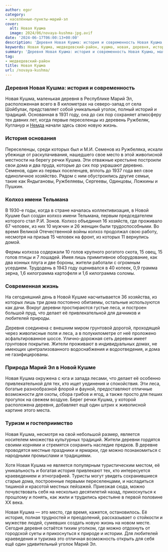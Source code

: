 ```yaml
---
author: egor
category:
- населённые-пункты-марий-эл
cover:
  alt: Новая Кушма
  image: 2024/06/novaya-kushma-jpg.avif
date: '2024-06-17T06:00:13+00:00'
description: 'Деревня Новая Кушма: история и современность Новая Кушма, маленькая деревня в Республике Марий Эл, расположенная всего в 8 километрах на северо-запад от...'
keywords: Новая Кушма, медведевский-район, кушма, новая, деревня, история, дома, колхоз, марий, тех, жизнь, которых, новой, кушме, жители, деревни, леса
summary: 'Деревня Новая Кушма: история и современность Новая Кушма, маленькая деревня в Республике Марий Эл, расположенная всего в 8 километрах на северо-запад от...'
tag:
- медведевский-район
title: Новая Кушма
url: /novaya-kushma/
---
```


### Деревня Новая Кушма: история и современность

Новая Кушма, маленькая деревня в Республике Марий Эл, расположенная всего в 8 километрах на северо-запад от села Шойбулак, представляет собой уникальный уголок, полный историй и традиций. Основанная в 1931 году, она до сих пор сохраняет атмосферу тех давних лет, когда первые переселенцы из деревень Ружбеляк, Кугланур и [Немда](/nemda/) начали здесь свою новую жизнь.

### История основания

Переселенцы, среди которых был и М.И. Семенов из Ружбеляка, искали убежище от раскулачивания, нашедшего свое место в этой живописной местности на берегу речки Кушма. Эти отважные крестьяне построили свои дома и два пруда, которые до сих пор украшают деревню. Семенов, один из первых поселенцев, вплоть до 1937 года вел свое единоличное хозяйство. Рядом с ним обустроились другие семьи, такие как Яндыгановы, Ружбеляевы, Сергеевы, Одинцовы, Ложкины и Пушкин.

### Колхоз имени Тельмана

В 1930-е годы, когда в стране началась коллективизация, в Новой Кушме был создан колхоз имени Тельмана, первым председателем которого стал Р.И. Зонов. Колхоз объединил 16 хозяйств, где проживало 67 человек, из них 10 мужчин и 26 женщин были трудоспособными. Во время Великой Отечественной войны колхоз продолжал свою работу, несмотря на призыв 15 человек на фронт, из которых 11 вернулись домой.

Фермы колхоза содержали 10 голов крупного рогатого скота, 15 овец, 15 голов птицы и 7 лошадей. Имея лишь примитивное оборудование, как два конных плуга и две бороны, жители работали с огромным усердием. Трудодень в 1943 году оценивался в 40 копеек, 0,9 грамма зерна, 1,6 килограмма картофеля и 1,6 килограмма соломы.

### Современная жизнь

На сегодняшний день в Новой Кушме насчитывается 36 хозяйства, из которых лишь три дома постоянно обитаемы, остальные используются как дачи. Вокруг деревни простираются густые леса, и построен большой пруд, что делает её привлекательной для дачников и любителей природы.

Деревня соединена с внешним миром грунтовой дорогой, проходящей через живописные поля и леса, а в полукилометре от неё проложено асфальтированное шоссе. Улично-дорожная сеть деревни имеет грунтовое покрытие. Жители проживают в индивидуальных домах, не имеющих централизованного водоснабжения и водоотведения, и дома не газифицированы.

### Природа Марий Эл в Новой Кушме

Новая Кушма окружена с юга и запада лесами, что делает её особенно привлекательной для тех, кто ищет уединения и спокойствия. Эти леса, богатые разнообразной флорой и фауной, предоставляют отличные возможности для охоты, сбора грибов и ягод, а также просто для пеших прогулок на свежем воздухе. Берег речки Кушма, у которой расположена деревня, добавляет ещё один штрих к живописной картине этого места.

### Туризм и гостеприимство

Новая Кушма, несмотря на свой небольшой размер, является носителем множества культурных традиций. Жители деревни гордятся своими корнями и стремятся сохранить наследие предков. В деревне проводятся местные праздники и ярмарки, где можно познакомиться с народными промыслами и традициями.

Хотя Новая Кушма не является популярным туристическим местом, её уникальность и богатая история привлекают тех, кто интересуется краеведением и этнографией. Туристы могут увидеть сохранившиеся старые дома, построенные первыми переселенцами, и насладиться тишиной и красотой местных пейзажей. Приезжая сюда, можно почувствовать себя на несколько десятилетий назад, прикоснуться к прошлому и понять, как жили и трудились крестьяне в первой половине XX века.

Новая Кушма — это место, где время, кажется, остановилось. Её история, полная трудностей и преодолений, рассказывает о стойкости и мужестве людей, сумевших создать новую жизнь на новом месте. Сегодня деревня остаётся тихим уголком, где можно отдохнуть от городской суеты и прикоснуться к природе и истории. Для любителей краеведения и туризма это отличная возможность открыть для себя ещё один удивительный уголок Марий Эл.